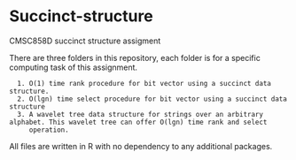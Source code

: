 # Succinct-structure
CMSC858D succinct structure assigment

There are three folders in this repository, each folder is for a specific computing task of this assignment. 

      1. O(1) time rank procedure for bit vector using a succinct data structure.
      2. O(lgn) time select procedure for bit vector using a succinct data structure
      3. A wavelet tree data structure for strings over an arbitrary alphabet. This wavelet tree can offer O(lgn) time rank and select 
         operation.
  
 All files are written in R with no dependency to any additional packages. 

